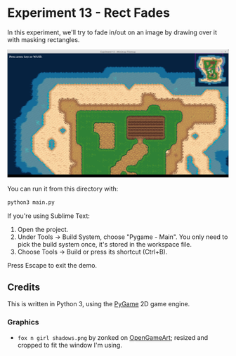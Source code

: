 # Experiment 13 - Rect Fades

In this experiment, we'll try to fade in/out on an image by drawing over it
with masking rectangles.

![Experiment 13 - Rect Fades](experiment-13.png)

You can run it from this directory with:

```sh
python3 main.py
```

If you're using Sublime Text:

1. Open the project.
1. Under Tools -> Build System, choose "Pygame - Main". You only need to pick
   the build system once, it's stored in the workspace file.
1. Choose Tools -> Build or press its shortcut (Ctrl+B).

Press Escape to exit the demo.

## Credits

This is written in Python 3, using the [PyGame](https://www.pygame.org/news) 2D
game engine.

### Graphics

* `fox n girl shadows.png` by zonked on
  [OpenGameArt](https://opengameart.org/content/girl-n-fox-n-old-man); resized
  and cropped to fit the window I'm using.
